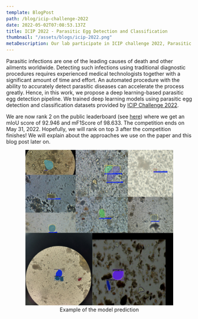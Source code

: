 ```yaml
---
template: BlogPost
path: /blog/icip-challenge-2022
date: 2022-05-02T07:08:53.137Z
title: ICIP 2022 - Parasitic Egg Detection and Classification
thumbnail: "/assets/blogs/icip-2022.png"
metaDescription: Our lab participate in ICIP challenge 2022, Parasitic egg detection and classification in microscopic images
---
```


Parasitic infections are one of the leading causes of death and other ailments worldwide. Detecting such infections using traditional
diagnostic procedures requires experienced medical technologists together with a significant amount of time and effort.
An automated procedure with the ability to accurately detect parasitic diseases can accelerate the process greatly.
Hence, in this work, we propose a deep learning-based parasitic egg detection pipeline. We trained deep learning models using parasitic
egg detection and classification datasets provided by [ICIP Challenge 2022](https://icip2022challenge.piclab.ai/).

We are now rank 2 on the public leaderboard (see [here](https://icip2022challenge.piclab.ai/leaderboard/)) where we get an
mIoU score of 92.946 and mF1Score of 98.633. The competition ends on May 31, 2022. Hopefully, we will rank on top 3 after the
competition finishes! We will explain about the approaches we use on the paper and this blog post later on.

<p align="center">
  <img src="/assets/blogs/icip-2022.png" width=400>
  <br>
  Example of the model prediction
</p>
